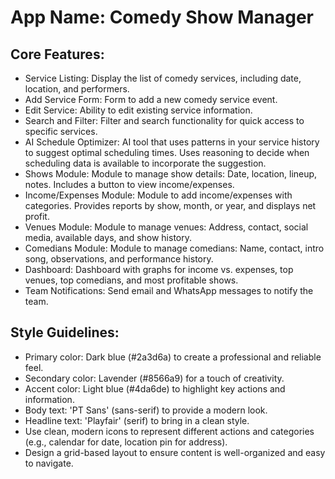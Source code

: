 # **App Name**: Comedy Show Manager

## Core Features:

- Service Listing: Display the list of comedy services, including date, location, and performers.
- Add Service Form: Form to add a new comedy service event.
- Edit Service: Ability to edit existing service information.
- Search and Filter: Filter and search functionality for quick access to specific services.
- AI Schedule Optimizer: AI tool that uses patterns in your service history to suggest optimal scheduling times. Uses reasoning to decide when scheduling data is available to incorporate the suggestion.
- Shows Module: Module to manage show details: Date, location, lineup, notes. Includes a button to view income/expenses.
- Income/Expenses Module: Module to add income/expenses with categories. Provides reports by show, month, or year, and displays net profit.
- Venues Module: Module to manage venues: Address, contact, social media, available days, and show history.
- Comedians Module: Module to manage comedians: Name, contact, intro song, observations, and performance history.
- Dashboard: Dashboard with graphs for income vs. expenses, top venues, top comedians, and most profitable shows.
- Team Notifications: Send email and WhatsApp messages to notify the team.

## Style Guidelines:

- Primary color: Dark blue (#2a3d6a) to create a professional and reliable feel.
- Secondary color: Lavender (#8566a9) for a touch of creativity.
- Accent color: Light blue (#4da6de) to highlight key actions and information.
- Body text: 'PT Sans' (sans-serif) to provide a modern look.
- Headline text: 'Playfair' (serif) to bring in a clean style.
- Use clean, modern icons to represent different actions and categories (e.g., calendar for date, location pin for address).
- Design a grid-based layout to ensure content is well-organized and easy to navigate.